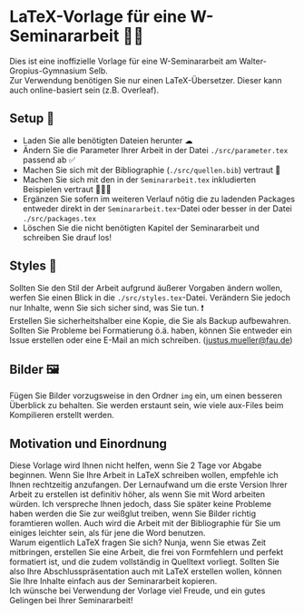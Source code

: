 # LaTeX-Vorlage für eine W-Seminararbeit ✍🏽
Dies ist eine inoffizielle Vorlage für eine W-Seminararbeit am Walter-Gropius-Gymnasium Selb.
\
Zur Verwendung benötigen Sie nur einen LaTeX-Übersetzer. Dieser kann auch online-basiert sein (z.B. Overleaf).

## Setup 🐝
- Laden Sie alle benötigten Dateien herunter ☁
- Ändern Sie die Parameter Ihrer Arbeit in der Datei `./src/parameter.tex` passend ab ✅
- Machen Sie sich mit der Bibliographie (`./src/quellen.bib`) vertraut 🤔
- Machen Sie sich mit den in der `Seminararbeit.tex` inkludierten Beispielen vertraut 👩🏽‍🎓
- Ergänzen Sie sofern im weiteren Verlauf nötig die zu ladenden Packages entweder direkt in der `Seminararbeit.tex`-Datei oder besser in der Datei `./src/packages.tex`
- Löschen Sie die nicht benötigten Kapitel der Seminararbeit und schreiben Sie drauf los!

## Styles 📜
Sollten Sie den Stil der Arbeit aufgrund äußerer Vorgaben ändern wollen, werfen Sie einen Blick in die `./src/styles.tex`-Datei. Verändern Sie jedoch nur Inhalte, wenn Sie sich sicher sind, was Sie tun. ❗\
Erstellen Sie sicherheitshalber eine Kopie, die Sie als Backup aufbewahren. Sollten Sie Probleme bei Formatierung ö.ä. haben, können Sie entweder ein Issue erstellen oder eine E-Mail an mich schreiben. (justus.mueller@fau.de)

## Bilder 🖼
Fügen Sie Bilder vorzugsweise in den Ordner `img` ein, um einen besseren Überblick zu behalten. Sie werden erstaunt sein, wie viele aux-Files beim Kompilieren erstellt werden.

## Motivation und Einordnung
Diese Vorlage wird Ihnen nicht helfen, wenn Sie 2 Tage vor Abgabe beginnen. Wenn Sie Ihre Arbeit in LaTeX schreiben wollen, empfehle ich Ihnen rechtzeitig anzufangen. Der Lernaufwand um die erste Version Ihrer Arbeit zu erstellen ist definitiv höher, als wenn Sie mit Word arbeiten würden. Ich verspreche Ihnen jedoch, dass Sie später keine Probleme haben werden die Sie zur weißglut treiben, wenn Sie Bilder richtig foramtieren wollen. Auch wird die Arbeit mit der Bibliographie für Sie um einiges leichter sein, als für jene die Word benutzen.\
Warum eigentlich LaTeX fragen Sie sich? Nunja, wenn Sie etwas Zeit mitbringen, erstellen Sie eine Arbeit, die frei von Formfehlern und perfekt formatiert ist, und die zudem vollständig in Quelltext vorliegt. Sollten Sie also Ihre Abschlusspräsentation auch mit LaTeX erstellen wollen, können Sie Ihre Inhalte einfach aus der Seminararbeit kopieren.\
Ich wünsche bei Verwendung der Vorlage viel Freude, und ein gutes Gelingen bei Ihrer Seminararbeit!

